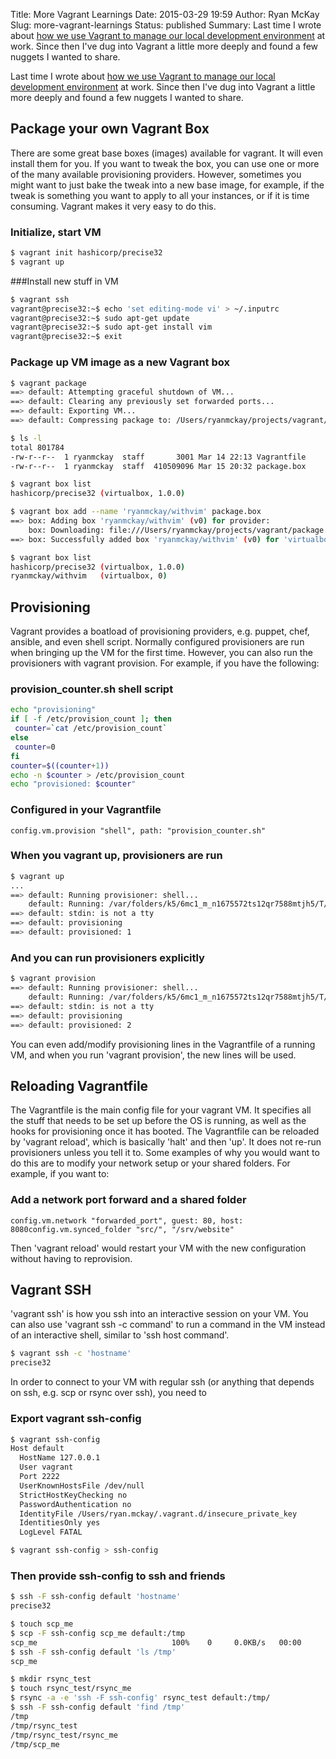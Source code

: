Title: More Vagrant Learnings
Date: 2015-03-29 19:59
Author: Ryan McKay
Slug: more-vagrant-learnings
Status: published
Summary: Last time I wrote about [how we use Vagrant to manage our local development environment](http://againstentropy.blogspot.com/2015/01/vagrant-for-local-development.html) at work. Since then I've dug into Vagrant a little more deeply and found a few nuggets I wanted to share.  

Last time I wrote about [how we use Vagrant to manage our local development environment](http://againstentropy.blogspot.com/2015/01/vagrant-for-local-development.html) at work. Since then I've dug into Vagrant a little more deeply and found a few nuggets I wanted to share.  

## Package your own Vagrant Box
There are some great base boxes (images) available for vagrant. It will even install them for you. If you want to tweak the box, you can use one or more of the many available provisioning providers. However, sometimes you might want to just bake the tweak into a new base image, for example, if the tweak is something you want to apply to all your instances, or if it is time consuming. Vagrant makes it very easy to do this.

### Initialize, start VM
``` bash
$ vagrant init hashicorp/precise32
$ vagrant up
```

###Install new stuff in VM
``` bash
$ vagrant ssh
vagrant@precise32:~$ echo 'set editing-mode vi' > ~/.inputrc
vagrant@precise32:~$ sudo apt-get update
vagrant@precise32:~$ sudo apt-get install vim
vagrant@precise32:~$ exit
```

### Package up VM image as a new Vagrant box
``` bash
$ vagrant package
==> default: Attempting graceful shutdown of VM...
==> default: Clearing any previously set forwarded ports...
==> default: Exporting VM...
==> default: Compressing package to: /Users/ryanmckay/projects/vagrant/package.box

$ ls -l
total 801784
-rw-r--r--  1 ryanmckay  staff       3001 Mar 14 22:13 Vagrantfile
-rw-r--r--  1 ryanmckay  staff  410509096 Mar 15 20:32 package.box

$ vagrant box list
hashicorp/precise32 (virtualbox, 1.0.0)

$ vagrant box add --name 'ryanmckay/withvim' package.box 
==> box: Adding box 'ryanmckay/withvim' (v0) for provider: 
    box: Downloading: file:///Users/ryanmckay/projects/vagrant/package.box
==> box: Successfully added box 'ryanmckay/withvim' (v0) for 'virtualbox'!

$ vagrant box list
hashicorp/precise32 (virtualbox, 1.0.0)
ryanmckay/withvim   (virtualbox, 0)
```

## Provisioning
Vagrant provides a boatload of provisioning providers, e.g. puppet, chef, ansible, and even shell script. Normally configured provisioners are run when bringing up the VM for the first time. However, you can also run the provisioners with vagrant provision. For example, if you have the following:

### provision_counter.sh shell script
``` bash
echo "provisioning"
if [ -f /etc/provision_count ]; then
 counter=`cat /etc/provision_count`
else
 counter=0
fi
counter=$((counter+1))
echo -n $counter > /etc/provision_count
echo "provisioned: $counter"
```

### Configured in your Vagrantfile
``` 
config.vm.provision "shell", path: "provision_counter.sh"
```

### When you vagrant up, provisioners are run
``` bash
$ vagrant up
...
==> default: Running provisioner: shell...
    default: Running: /var/folders/k5/6mc1_m_n1675572ts12qr7588mtjh5/T/vagrant-shell20150329-86419-qkjn7x.sh
==> default: stdin: is not a tty
==> default: provisioning
==> default: provisioned: 1
```

### And you can run provisioners explicitly
``` bash
$ vagrant provision
==> default: Running provisioner: shell...
    default: Running: /var/folders/k5/6mc1_m_n1675572ts12qr7588mtjh5/T/vagrant-shell20150316-31070-d35qp6.sh
==> default: stdin: is not a tty
==> default: provisioning
==> default: provisioned: 2
```

You can even add/modify provisioning lines in the Vagrantfile of a running VM, and when you run 'vagrant provision', the new lines will be used.

## Reloading Vagrantfile
The Vagrantfile is the main config file for your vagrant VM. It specifies all the stuff that needs to be set up before the OS is running, as well as the hooks for provisioning once it has booted. The Vagrantfile can be reloaded by 'vagrant reload', which is basically 'halt' and then 'up'. It does not re-run provisioners unless you tell it to. Some examples of why you would want to do this are to modify your network setup or your shared folders. For example, if you want to:  

### Add a network port forward and a shared folder
``` 
config.vm.network "forwarded_port", guest: 80, host: 8080config.vm.synced_folder "src/", "/srv/website"
```

Then 'vagrant reload' would restart your VM with the new configuration without having to reprovision.

## Vagrant SSH
'vagrant ssh' is how you ssh into an interactive session on your VM. You can also use 'vagrant ssh -c command' to run a command in the VM instead of an interactive shell, similar to 'ssh host command'.

``` bash
$ vagrant ssh -c 'hostname'
precise32
```

In order to connect to your VM with regular ssh (or anything that depends on ssh, e.g. scp or rsync over ssh), you need to

### Export vagrant ssh-config
``` bash
$ vagrant ssh-config
Host default
  HostName 127.0.0.1
  User vagrant
  Port 2222
  UserKnownHostsFile /dev/null
  StrictHostKeyChecking no
  PasswordAuthentication no
  IdentityFile /Users/ryan.mckay/.vagrant.d/insecure_private_key
  IdentitiesOnly yes
  LogLevel FATAL

$ vagrant ssh-config > ssh-config
```

### Then provide ssh-config to ssh and friends
``` bash
$ ssh -F ssh-config default 'hostname'
precise32

$ touch scp_me
$ scp -F ssh-config scp_me default:/tmp
scp_me                              100%    0     0.0KB/s   00:00    
$ ssh -F ssh-config default 'ls /tmp'
scp_me

$ mkdir rsync_test
$ touch rsync_test/rsync_me
$ rsync -a -e 'ssh -F ssh-config' rsync_test default:/tmp/
$ ssh -F ssh-config default 'find /tmp'
/tmp
/tmp/rsync_test
/tmp/rsync_test/rsync_me
/tmp/scp_me
```